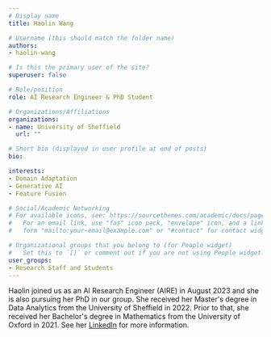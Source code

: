 ```yaml
---
# Display name
title: Haolin Wang

# Username (this should match the folder name)
authors:
- haolin-wang

# Is this the primary user of the site?
superuser: false

# Role/position
role: AI Research Engineer & PhD Student

# Organizations/Affiliations
organizations:
- name: University of Sheffield
  url: ""

# Short bio (displayed in user profile at end of posts)
bio: 

interests:
- Domain Adaptation
- Generative AI
- Feature Fusion

# Social/Academic Networking
# For available icons, see: https://sourcethemes.com/academic/docs/page-builder/#icons
#   For an email link, use "fas" icon pack, "envelope" icon, and a link in the
#   form "mailto:your-email@example.com" or "#contact" for contact widget.

# Organizational groups that you belong to (for People widget)
#   Set this to `[]` or comment out if you are not using People widget.
user_groups:
- Research Staff and Students
---
```


Haolin joined us as an AI Research Engineer (AIRE) in August 2023 and she is also pursuing her PhD in our group. She received her Master's degree in Data Analytics from the University of Sheffield in 2022. Prior to that, she received her Bachelor's degree in Mathematics from the University of Oxford in 2021. See her [LinkedIn](https://www.linkedin.com/in/haolin-wang-26aa6b179/) for more information.
